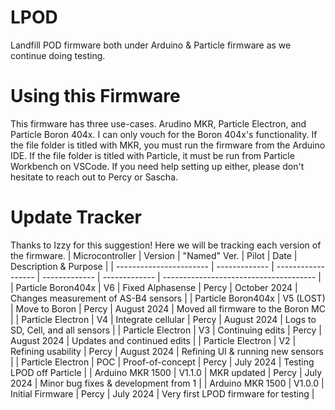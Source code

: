 # LPOD
Landfill POD firmware both under Arduino &amp; Particle firmware as we continue doing testing.

# Using this Firmware
This firmware has three use-cases. Arudino MKR, Particle Electron, and Particle Boron 404x. I can only vouch for the Boron 404x's functionality. If the file folder is titled with MKR, you must run the firmware from the Arduino IDE. If the file folder is titled with Particle, it must be run from Particle Workbench on VSCode. If you need help setting up either, please don't hesitate to reach out to Percy or Sascha.

# Update Tracker
Thanks to Izzy for this suggestion! Here we will be tracking each version of the firmware.
| Microcontroller         | Version       | "Named" Ver.       | Pilot         | Date               | Description & Purpose                  |
| ----------------------- | ------------- | ------------------ | ------------- | -------------      | -------------------------------------- |
| Particle Boron404x      | V6            | Fixed Alphasense   | Percy         | October 2024       | Changes measurement of AS-B4 sensors   |
| Particle Boron404x      | V5 (LOST)     | Move to Boron      | Percy         | August 2024        | Moved all firmware to the Boron MC     |
| Particle Electron       | V4            | Integrate cellular | Percy         | August 2024        | Logs to SD, Cell, and all sensors      |
| Particle Electron       | V3            | Continuing edits   | Percy         | August 2024        | Updates and continued edits            |
| Particle Electron       | V2            | Refining usability | Percy         | August 2024        | Refining UI & running new sensors      |
| Particle Electron       | POC           | Proof-of-concept   | Percy         | July 2024          | Testing LPOD off Particle              |
| Arduino MKR 1500        | V1.1.0        | MKR updated        | Percy         | July 2024          | Minor bug fixes & development from 1   |
| Arduino MKR 1500        | V1.0.0        | Initial Firmware   | Percy         | July 2024          | Very first LPOD firmware for testing   |

